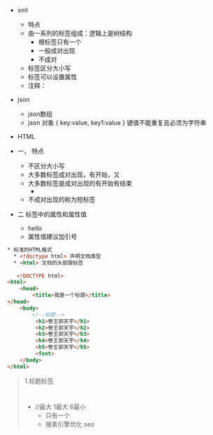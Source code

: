* xml
   * 特点
   <?xml version="1.0" encoding="ut-8"?>
   * 由一系列的标签组成：逻辑上是树结构
      * 根标签只有一个
      * 一般成对出现<hello></hello>
      * 不成对<hello/>
   * 标签区分大小写
   * 标签可以设置属性
     <font color="red"></font>
   * 注释：
        <!--xxx--->

* json
    * json数组
    * json 对象
    {
        key:value,
        key1:value
    }
    键值不能重复且必须为字符串


* HTML
 * 一， 特点
    * 不区分大小写
    * 大多数标签成对出现，有开始，又
    * 大多数标签是成对出现的有开始有结束
       * <html><html/>
    *   不成对出现的称为短标签
  * 二 标签中的属性和属性值
    * <font clor = "red">hello</front> 
    * 属性值建议加引号
  
```HTML
* 标准的HTML格式
  * <!doctype html> 声明文档类型
  * <html> 文档的头部跟标签
   
   <!DOCTYPE html>
<html>
    <head>
        <title>我是一个标题</title>
</head>
    <body>
        <!--标题-->
         <h1>卷王郭天宇</h1>
         <h2>卷王郭天宇</h2>
         <h3>卷王郭天宇</h3>
         <h4>卷王郭天宇</h4>
         <h5>卷王郭天宇</h5>
         <font>
    </body>
</html>
```
>  1.标题标签
>    *  <h1></h1>//最大 1最大 6最小
> 
>       * 只有一个
>       * 搜素引擎优化 seo
>